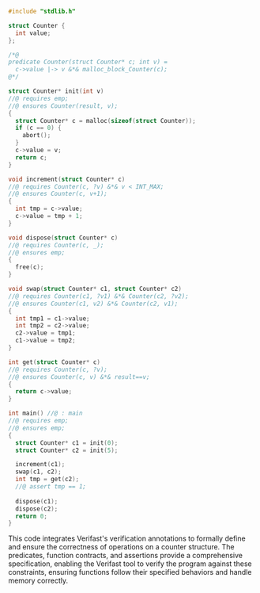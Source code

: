 ```c
#include "stdlib.h"

struct Counter {
  int value;
};

/*@
predicate Counter(struct Counter* c; int v) =
  c->value |-> v &*& malloc_block_Counter(c);
@*/

struct Counter* init(int v)
//@ requires emp;
//@ ensures Counter(result, v);
{
  struct Counter* c = malloc(sizeof(struct Counter));
  if (c == 0) {
    abort();
  }
  c->value = v;
  return c;
}

void increment(struct Counter* c)
//@ requires Counter(c, ?v) &*& v < INT_MAX;
//@ ensures Counter(c, v+1);
{
  int tmp = c->value;
  c->value = tmp + 1;
}

void dispose(struct Counter* c)
//@ requires Counter(c, _);
//@ ensures emp;
{
  free(c);
}

void swap(struct Counter* c1, struct Counter* c2)
//@ requires Counter(c1, ?v1) &*& Counter(c2, ?v2);
//@ ensures Counter(c1, v2) &*& Counter(c2, v1); 
{
  int tmp1 = c1->value;
  int tmp2 = c2->value;
  c2->value = tmp1;
  c1->value = tmp2;
}

int get(struct Counter* c)
//@ requires Counter(c, ?v);
//@ ensures Counter(c, v) &*& result==v; 
{
  return c->value;
}

int main() //@ : main
//@ requires emp;
//@ ensures emp;
{
  struct Counter* c1 = init(0); 
  struct Counter* c2 = init(5);

  increment(c1); 
  swap(c1, c2); 
  int tmp = get(c2);
  //@ assert tmp == 1;
  
  dispose(c1);
  dispose(c2);
  return 0;
}
```

This code integrates Verifast's verification annotations to formally define and ensure the correctness of operations on a counter structure. The predicates, function contracts, and assertions provide a comprehensive specification, enabling the Verifast tool to verify the program against these constraints, ensuring functions follow their specified behaviors and handle memory correctly.
